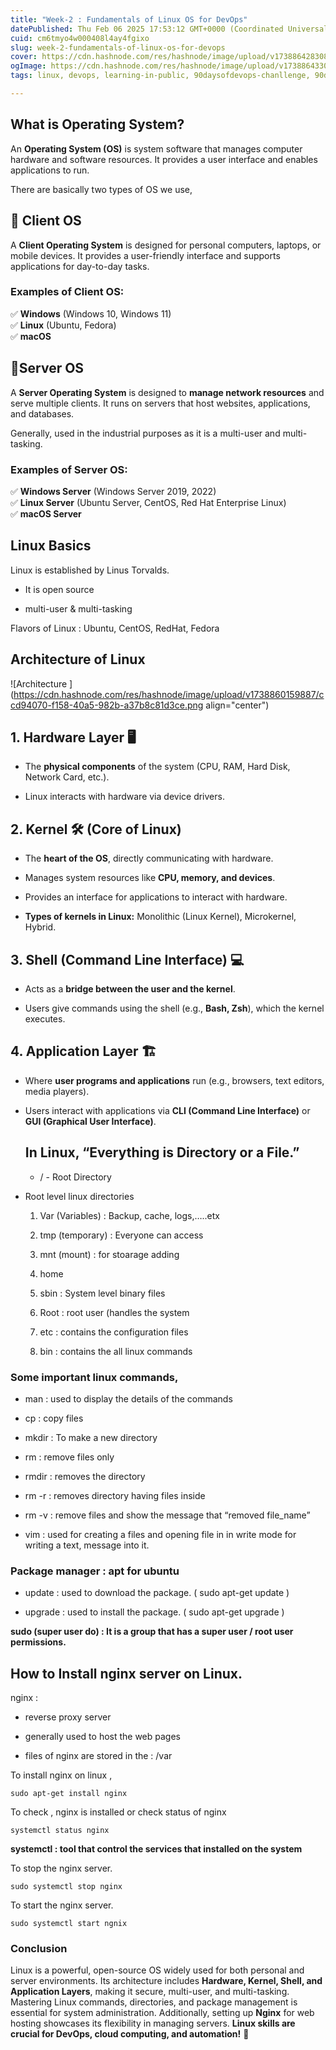 ```yaml
---
title: "Week-2 : Fundamentals of Linux OS for DevOps"
datePublished: Thu Feb 06 2025 17:53:12 GMT+0000 (Coordinated Universal Time)
cuid: cm6tmyo4w000408l4ay4fgixo
slug: week-2-fundamentals-of-linux-os-for-devops
cover: https://cdn.hashnode.com/res/hashnode/image/upload/v1738864283084/3d24b0c9-2dc0-4666-b236-afb28b6a9350.jpeg
ogImage: https://cdn.hashnode.com/res/hashnode/image/upload/v1738864330120/2b23ced0-6aee-4fb3-9029-6e5af848c8d3.jpeg
tags: linux, devops, learning-in-public, 90daysofdevops-chanllenge, 90daysofdevopschallenge, tws

---
```


## **What is Operating System?**

An **Operating System (OS)** is system software that manages computer hardware and software resources. It provides a user interface and enables applications to run.

There are basically two types of OS we use,

## **🔹 Client OS**

A **Client Operating System** is designed for personal computers, laptops, or mobile devices. It provides a user-friendly interface and supports applications for day-to-day tasks.

### **Examples of Client OS:**

✅ **Windows** (Windows 10, Windows 11)  
✅ **Linux** (Ubuntu, Fedora)  
✅ **macOS**  

## **🔹Server OS**

A **Server Operating System** is designed to **manage network resources** and serve multiple clients. It runs on servers that host websites, applications, and databases.

Generally, used in the industrial purposes as it is a multi-user and multi-tasking.

### **Examples of Server OS:**

✅ **Windows Server** (Windows Server 2019, 2022)  
✅ **Linux Server** (Ubuntu Server, CentOS, Red Hat Enterprise Linux)  
✅ **macOS Server**

## Linux Basics

Linux is established by Linus Torvalds.

* It is open source
    
* multi-user & multi-tasking
    

Flavors of Linux : Ubuntu, CentOS, RedHat, Fedora

## Architecture of Linux

![Architecture ](https://cdn.hashnode.com/res/hashnode/image/upload/v1738860159887/ccd94070-f158-40a5-982b-a37b8c81d3ce.png align="center")

## **1\. Hardware Layer 🖥️**

* The **physical components** of the system (CPU, RAM, Hard Disk, Network Card, etc.).
    
* Linux interacts with hardware via device drivers.
    

## **2\. Kernel 🛠️ (Core of Linux)**

* The **heart of the OS**, directly communicating with hardware.
    
* Manages system resources like **CPU, memory, and devices**.
    
* Provides an interface for applications to interact with hardware.
    
* **Types of kernels in Linux:** Monolithic (Linux Kernel), Microkernel, Hybrid.
    

## **3\. Shell (Command Line Interface) 💻**

* Acts as a **bridge between the user and the kernel**.
    
* Users give commands using the shell (e.g., **Bash, Zsh**), which the kernel executes.
    

## **4\. Application Layer 🏗️**

* Where **user programs and applications** run (e.g., browsers, text editors, media players).
    
* Users interact with applications via **CLI (Command Line Interface)** or **GUI (Graphical User Interface)**.
    
    ## In Linux, “Everything is Directory or a File.”
    
    * / - Root Directory
        
* Root level linux directories
    
    1) Var (Variables) : Backup, cache, logs,…..etx
    
    2) tmp (temporary) : Everyone can access
    
    3) mnt (mount) : for stoarage adding
    
    4) home
    
    5) sbin : System level binary files
    
    6) Root : root user (handles the system
    
    7) etc : contains the configuration files
    
    8) bin : contains the all linux commands
    

### Some important linux commands,

* man : used to display the details of the commands
    
* cp : copy files
    
* mkdir : To make a new directory
    
* rm : remove files only
    
* rmdir : removes the directory
    
* rm -r : removes directory having files inside
    
* rm -v : remove files and show the message that “removed file\_name”
    
* vim : used for creating a files and opening file in in write mode for writing a text, message into it.
    

### Package manager : **apt** for ubuntu

* update : used to download the package. ( sudo apt-get update )
    
* upgrade : used to install the package. ( sudo apt-get upgrade )
    

**sudo (super user do) : It is a group that has a super user / root user permissions.**

## How to Install nginx server on Linux.

nginx :

* reverse proxy server
    
* generally used to host the web pages
    
* files of nginx are stored in the : /var
    

To install nginx on linux ,

```plaintext
sudo apt-get install nginx
```

To check , nginx is installed or check status of nginx

```plaintext
systemctl status nginx
```

**systemctl : tool that control the services that installed on the system**

To stop the nginx server.

```plaintext
sudo systemctl stop nginx
```

To start the nginx server.

```plaintext
sudo systemctl start ngnix
```

### **Conclusion**

Linux is a powerful, open-source OS widely used for both personal and server environments. Its architecture includes **Hardware, Kernel, Shell, and Application Layers**, making it secure, multi-user, and multi-tasking. Mastering Linux commands, directories, and package management is essential for system administration. Additionally, setting up **Nginx** for web hosting showcases its flexibility in managing servers. **Linux skills are crucial for DevOps, cloud computing, and automation!** 🚀
